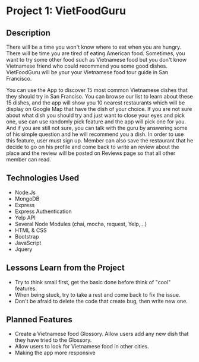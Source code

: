 # Project 1: VietFoodGuru

## Description
  There will be a time you won't know where to eat when you are hungry. There will be time you are tired of eating American food. Sometimes, you want to try some other food such as Vietnamese food but you don't know Vietnamese friend who could recommend you some good dishes. VietFoodGuru will be your your Vietnamese food tour guide in San Francisco.
  
  You can use the App to discover 15 most common Vietnamese dishes that they should try in San Franciso. You can browse our list to learn about these 15 dishes, and the app will show you 10 nearest restaurants which will be display on Google Map that have the dish of your choice. If you are not sure about what dish you should try and just want to close your eyes and pick one, use can use randomly pick feature and the app will pick one for you. And if you are still not sure, you can talk with the guru by answering some of his simple question and he will recommend you a dish. In order to use this feature, user must sign up. Member can also save the restaurant that he decide to go on his profile and come back to write an review about the place and the review will be posted on Reviews page so that all other member can read.
  
## Technologies Used

* Node.Js
* MongoDB
* Express
* Express Authentication
* Yelp API
* Several Node Modules (chai, mocha, request, Yelp,...)
* HTML & CSS
* Bootstrap
* JavaScript
* Jquery

## Lessons Learn from the Project

* Try to think small first, get the basic done before think of "cool" features.
* When being stuck, try to take a rest and come back to fix the issue.
* Don't be afraid to delete the code that create bug, then write new one.

## Planned Features

* Create a Vietnamese food Glossory. Allow users add any new dish that they have tried to the Glossory.
* Allow users to look for Vietnamese food in other cities.
* Making the app more responsive

